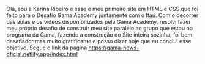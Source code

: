 Olá, sou a Karina Ribeiro e esse e meu primeiro site em HTML e CSS que foi feito para o Desafio Gama Academy juntamente com o Itaú.
Com o decorrer das aulas e os vídeos disponibilizados pela Gama Academy, resolvi fazer meu próprio desafio de construir meu site paralelo ao grupo que estou no programa da Gama, fazendo a construção do Site inteira sozinha, foi bem desafiador mas muito gratificante e posso dizer hoje que eu conclui esse objetivo.
Segue o  link da  pagina https://gama-news-oficial.netlify.app/index.html
